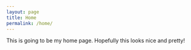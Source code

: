 ```yaml
---
layout: page
title: Home
permalink: /home/
---
```


This is going to be my home page. Hopefully this looks nice and pretty!

